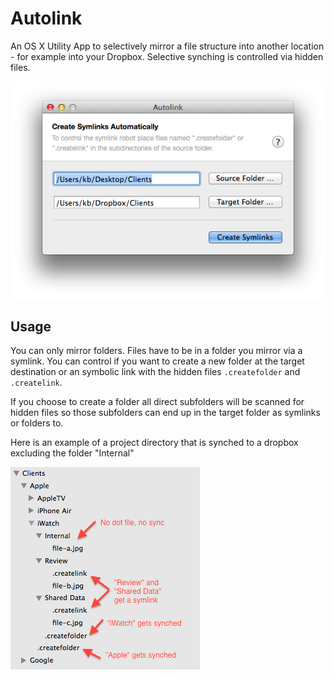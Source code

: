 Autolink
========

An OS X Utility App to selectively mirror a file structure into another location - for example into your Dropbox. Selective synching is controlled via hidden files.

![Screenshot](screenshot.png)

## Usage

You can only mirror folders. Files have to be in a folder you mirror via a symlink. You can control if you want to create a new folder at the target destination or an symbolic link with the hidden files `.createfolder` and `.createlink`.

If you choose to create a folder all direct subfolders will be scanned for hidden files so those subfolders can end up in the target folder as symlinks or folders to.

Here is an example of a project directory that is synched to a dropbox excluding the folder "Internal"

![Help](help.png)
